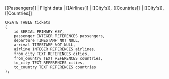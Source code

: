 [[Passengers]] | Flight data | [[Airlines]] | [[City's]], [[Countries]] | [[City's]], [[Countries]]

```
CREATE TABLE tickets
(
	id SERIAL PRIMARY KEY,
	passenger INTEGER REFERENCES passengers,
	departure TIMESTAMP NOT NULL,
	arrival TIMESTAMP NOT NULL,
	airline INTEGER REFERENCES airlines,
	from_city TEXT REFERENCES cities,
	from_country TEXT REFERENCES countries,
	to_city TEXT REFERENCES cities,
	to_country TEXT REFERENCES countries
);
```